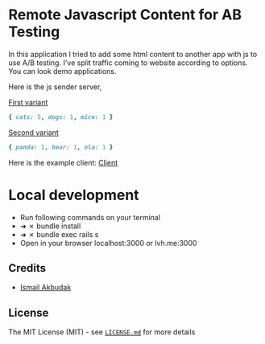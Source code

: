 # Remote Javascript Content for AB Testing

In this application I tried to add some html content to another app with js to use A/B testing. I've split traffic coming to website according to options.
You can look demo applications.

Here is the js sender server,

[First variant](https://sender-js-server.herokuapp.com/js_content.js?first_hash=1)
```ruby
{ cats: 5, dogs: 1, mice: 1 }
```
[Second variant](https://sender-js-server.herokuapp.com/js_content.js)
```ruby
{ panda: 1, bear: 1, ola: 1 }
```
Here is the example client:
[Client](https://receiver-client-server.herokuapp.com/)

# Local development
* Run following commands on your terminal
* ➜ ✗ bundle install
* ➜ ✗ bundle exec rails s
* Open in your browser localhost:3000 or lvh.me:3000

## Credits

 * [Ismail Akbudak](https://github.com/ismailakbudak)

## License

The MIT License (MIT) - see [`LICENSE.md`](https://github.com/ismailakbudak/remote_js_content_for_AB_test/edit/master/LICENSE.md) for more details

